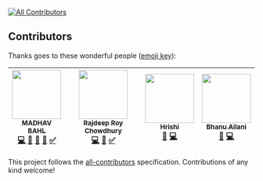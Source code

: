 
[![All Contributors](https://img.shields.io/badge/all_contributors-4-orange.svg?style=flat-square)](#contributors)
## Contributors

Thanks goes to these wonderful people ([emoji key](https://github.com/kentcdodds/all-contributors#emoji-key)):

<!-- ALL-CONTRIBUTORS-LIST:START - Do not remove or modify this section -->
<!-- prettier-ignore -->
| [<img src="https://avatars2.githubusercontent.com/u/26179770?v=4" width="100px;"/><br /><sub><b>MADHAV BAHL</b></sub>](http://madhavbahl.tech/)<br />[💻](https://github.com/MadhavBahlMD/DailyCodeBase/commits?author=MadhavBahlMD "Code") [📝](#blog-MadhavBahlMD "Blogposts") [📖](https://github.com/MadhavBahlMD/DailyCodeBase/commits?author=MadhavBahlMD "Documentation") [🎨](#design-MadhavBahlMD "Design") [✅](#tutorial-MadhavBahlMD "Tutorials") | [<img src="https://avatars2.githubusercontent.com/u/32531173?v=4" width="100px;"/><br /><sub><b>Rajdeep Roy Chowdhury</b></sub>](http://www.linkedin.com/in/razdeeproychowdhury)<br />[💻](https://github.com/MadhavBahlMD/DailyCodeBase/commits?author=Razdeep "Code") [📖](https://github.com/MadhavBahlMD/DailyCodeBase/commits?author=Razdeep "Documentation") [✅](#tutorial-Razdeep "Tutorials") | [<img src="https://avatars1.githubusercontent.com/u/16208722?v=4" width="100px;"/><br /><sub><b>Hrishi</b></sub>](https://hrishi1999.github.io)<br />[📖](https://github.com/MadhavBahlMD/DailyCodeBase/commits?author=Hrishi1999 "Documentation") [💻](https://github.com/MadhavBahlMD/DailyCodeBase/commits?author=Hrishi1999 "Code") | [<img src="https://avatars1.githubusercontent.com/u/33101287?v=4" width="100px;"/><br /><sub><b>Bhanu Ailani</b></sub>](https://github.com/Bhanu0202)<br />[📖](https://github.com/MadhavBahlMD/DailyCodeBase/commits?author=Bhanu0202 "Documentation") [💻](https://github.com/MadhavBahlMD/DailyCodeBase/commits?author=Bhanu0202 "Code") |
| :---: | :---: | :---: | :---: |
<!-- ALL-CONTRIBUTORS-LIST:END -->

This project follows the [all-contributors](https://github.com/kentcdodds/all-contributors) specification. Contributions of any kind welcome!